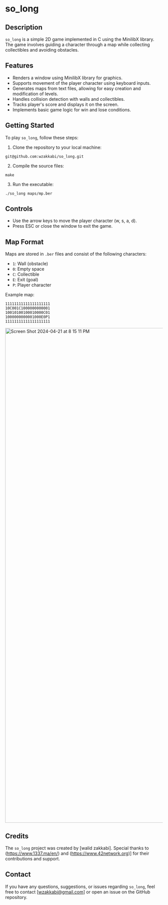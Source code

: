 # so_long

## Description
`so_long` is a simple 2D game implemented in C using the MinilibX library. The game involves guiding a character through a map while collecting collectibles and avoiding obstacles.

## Features
- Renders a window using MinilibX library for graphics.
- Supports movement of the player character using keyboard inputs.
- Generates maps from text files, allowing for easy creation and modification of levels.
- Handles collision detection with walls and collectibles.
- Tracks player's score and displays it on the screen.
- Implements basic game logic for win and lose conditions.

## Getting Started
To play `so_long`, follow these steps:

1. Clone the repository to your local machine:
```shell
git@github.com:wzakkabi/so_long.git
```
2. Compile the source files:
```shell
make
```
3. Run the executable:
```shell
./so_long maps/mp.ber
```

## Controls
- Use the arrow keys to move the player character (w, s, a, d).
- Press ESC or close the window to exit the game.

## Map Format
Maps are stored in `.ber` files and consist of the following characters:
- `1`: Wall (obstacle)
- `0`: Empty space
- `C`: Collectible
- `E`: Exit (goal)
- `P`: Player character

Example map:
```shell
11111111111111111111
10C001C1000000000001
10010100100010000C01
1000000000001000E0P1
11111111111111111111
```
<img width="1579" alt="Screen Shot 2024-04-21 at 8 15 11 PM" src="https://github.com/wzakkabi/so_long/assets/114888333/c4269ce5-a38b-4e60-b607-aa277faf7ac2">

## Credits
The `so_long` project was created by [walid zakkabi]. Special thanks to (https://www.1337.ma/en/) and (https://www.42network.org)] for their contributions and support.

## Contact
If you have any questions, suggestions, or issues regarding `so_long`, feel free to contact [wzakkabi@gmail.com] or open an issue on the GitHub repository.
